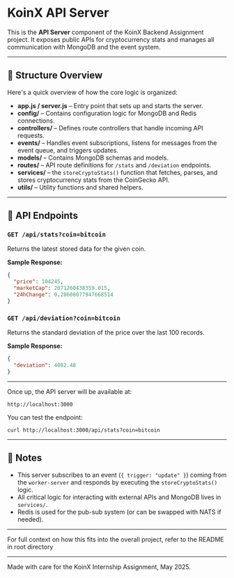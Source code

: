# KoinX API Server

This is the **API Server** component of the KoinX Backend Assignment project. It exposes public APIs for cryptocurrency stats and manages all communication with MongoDB and the event system.

---

## 🔧 Structure Overview

Here's a quick overview of how the core logic is organized:

* **app.js / server.js** – Entry point that sets up and starts the server.
* **config/** – Contains configuration logic for MongoDB and Redis connections.
* **controllers/** – Defines route controllers that handle incoming API requests.
* **events/** – Handles event subscriptions, listens for messages from the event queue, and triggers updates.
* **models/** – Contains MongoDB schemas and models.
* **routes/** – API route definitions for `/stats` and `/deviation` endpoints.
* **services/** –  the `storeCryptoStats()` function that fetches, parses, and stores cryptocurrency stats from the CoinGecko API.
* **utils/** – Utility functions and shared helpers.

---

## 🚀 API Endpoints

### `GET /api/stats?coin=bitcoin`

Returns the latest stored data for the given coin.

**Sample Response:**

```json
{
  "price": 104245,
  "marketCap": 2071260438359.015,
  "24hChange": 0.28608077947668514
}
```

### `GET /api/deviation?coin=bitcoin`

Returns the standard deviation of the price over the last 100 records.

**Sample Response:**

```json
{
  "deviation": 4082.48
}
```

---

Once up, the API server will be available at:

```
http://localhost:3000
```

You can test the endpoint:

```
curl http://localhost:3000/api/stats?coin=bitcoin
```

---

## 🧠 Notes

* This server subscribes to an event (`{ trigger: "update" }`) coming from the `worker-server` and responds by executing the `storeCryptoStats()` logic.
* All critical logic for interacting with external APIs and MongoDB lives in `services/`.
* Redis is used for the pub-sub system (or can be swapped with NATS if needed).

---

For full context on how this fits into the overall project, refer to the README in root directory

---

Made with care for the KoinX Internship Assignment, May 2025.
